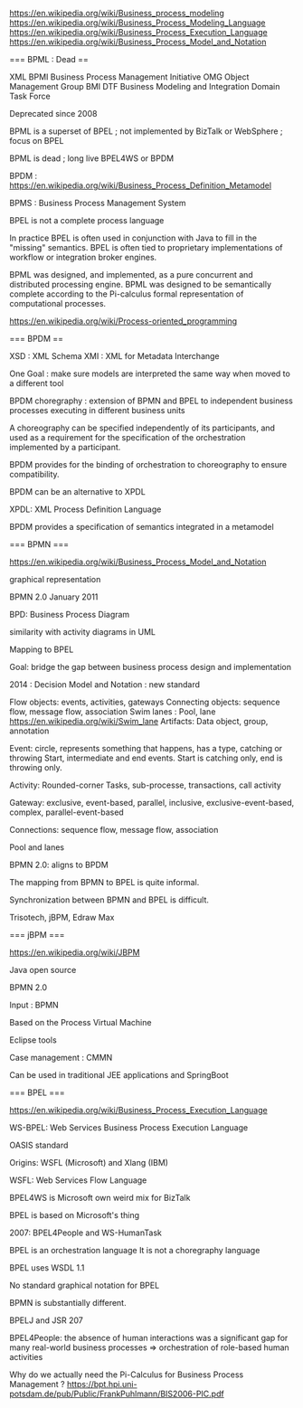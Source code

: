 https://en.wikipedia.org/wiki/Business_process_modeling
https://en.wikipedia.org/wiki/Business_Process_Modeling_Language
https://en.wikipedia.org/wiki/Business_Process_Execution_Language
https://en.wikipedia.org/wiki/Business_Process_Model_and_Notation

=== BPML : Dead ==

XML
BPMI Business Process Management Initiative 
OMG Object Management Group
BMI DTF Business Modeling and Integration Domain Task Force

Deprecated since 2008

BPML is a superset of BPEL ; not implemented by BizTalk or WebSphere ; focus on BPEL

BPML is dead ; long live BPEL4WS or BPDM

BPDM : https://en.wikipedia.org/wiki/Business_Process_Definition_Metamodel

BPMS : Business Process Management System

BPEL is not a complete process language

In practice BPEL is often used in conjunction with Java to fill in the "missing" semantics. 
BPEL is often tied to proprietary implementations of workflow or integration broker engines.

BPML was designed, and implemented, as a pure concurrent and distributed processing engine.
BPML was designed to be semantically complete according to the Pi-calculus formal representation of computational processes.

https://en.wikipedia.org/wiki/Process-oriented_programming

=== BPDM ==

XSD : XML Schema
XMI : XML for Metadata Interchange

One Goal : make sure models are interpreted the same way when moved to a different tool

BPDM choregraphy : extension of BPMN and BPEL to independent business processes executing in different business units

A choreography can be specified independently of its participants, and used as a requirement for the specification of the orchestration implemented by a participant.

BPDM provides for the binding of orchestration to choreography to ensure compatibility.

BPDM can be an alternative to XPDL

XPDL: XML Process Definition Language

BPDM provides a specification of semantics integrated in a metamodel

=== BPMN ===

https://en.wikipedia.org/wiki/Business_Process_Model_and_Notation

graphical representation

BPMN 2.0 January 2011

BPD: Business Process Diagram

similarity with activity diagrams in UML

Mapping to BPEL

Goal: bridge the gap between business process design and implementation

2014 : Decision Model and Notation : new standard

Flow objects: events, activities, gateways
Connecting objects: sequence flow, message flow, association
Swim lanes : Pool, lane https://en.wikipedia.org/wiki/Swim_lane
Artifacts: Data object, group, annotation

Event: circle, represents something that happens, has a type, catching or throwing
Start, intermediate and end events.
Start is catching only, end is throwing only.

Activity: Rounded-corner
Tasks, sub-processe, transactions, call activity

Gateway: exclusive, event-based, parallel, inclusive, exclusive-event-based, complex, parallel-event-based

Connections: sequence flow, message flow, association

Pool and lanes

BPMN 2.0: aligns to BPDM

The mapping from BPMN to BPEL is quite informal.

Synchronization between BPMN and BPEL is difficult.

Trisotech, jBPM, Edraw Max

=== jBPM ===

https://en.wikipedia.org/wiki/JBPM

Java open source

BPMN 2.0

Input : BPMN

Based on the Process Virtual Machine

Eclipse tools

Case management : CMMN

Can be used in traditional JEE applications and SpringBoot

=== BPEL ===

https://en.wikipedia.org/wiki/Business_Process_Execution_Language

WS-BPEL: Web Services Business Process Execution Language

OASIS standard

Origins: WSFL (Microsoft) and Xlang (IBM)

WSFL: Web Services Flow Language

BPEL4WS is Microsoft own weird mix for BizTalk

BPEL is based on Microsoft's thing

2007: BPEL4People and WS-HumanTask

BPEL is an orchestration language
It is not a choregraphy language

BPEL uses WSDL 1.1

No standard graphical notation for BPEL

BPMN is substantially different.

BPELJ and JSR 207

BPEL4People: the absence of human interactions was a significant gap for many real-world business processes =>  orchestration of role-based human activities

Why do we actually need the Pi-Calculus for Business Process Management ?
https://bpt.hpi.uni-potsdam.de/pub/Public/FrankPuhlmann/BIS2006-PIC.pdf


